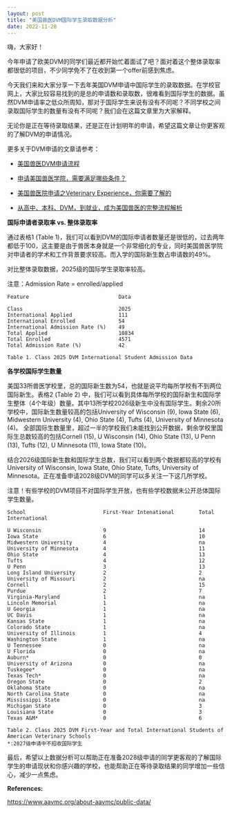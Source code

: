 ```yaml
---
layout: post
title: "美国兽医DVM国际学生录取数据分析"
date: 2022-11-28
---
```

嗨，大家好！

今年申请了欧美DVM的同学们最近都开始忙着面试了吧？面对着这个整体录取率都很低的项目，不少同学免不了在收到第一个offer前感到焦虑。

今天我们来和大家分享一下去年美国DVM申请中国际学生的录取数据。在学校官网上，大家比较容易找到的是总的申请数和录取数，很难看到国际学生的数据。虽然DVM申请率之低众所周知，那对于国际学生来说有没有不同呢？不同学校之间录取国际学生的数量有没有不同呢？我们会在这篇文章里为大家解释。

无论你是正在等待录取结果，还是正在计划明年的申请，希望这篇文章让你更客观的了解DVM的申请情况。

更多关于DVM申请的文章请参考：

+ [美国兽医DVM申请流程](https://www.tessay.org/blog/2018/10/05/vmcas)

+ [申请美国兽医学院，需要满足哪些条件？](https://www.tessay.org/blog/2020/12/29/dvm-application)

+ [美国兽医院申请之Veterinary Experience，你需要了解的](https://www.tessay.org/blog/2022/04/18/veterinary-experience)

+ [从高中、本科、DVM，到就业，成为美国兽医的完整流程解析](https://www.tessay.org/blog/2023/03/20/dvm-whole-process)

**国际申请者录取率 vs. 整体录取率**

通过表格1 (Table 1)，我们可以看到DVM的国际申请者数量还是很低的，过去两年都低于100，这主要是由于兽医本身就是一个非常细化的专业，同时美国兽医学院对申请者的学术和工作背景要求较高。而入学的国际新生数占申请数的49%。

对比整体录取数据，2025级的国际学生录取率较高。

注意：Admission Rate = enrolled/applied

    Feature                             Data     
    
    Class                               2025     
    International Applied               111      
    International Enrolled              54       
    International Admission Rate (%)    49       
    Total Applied                       10834    
    Total Enrolled                      4571     
    Total Admission Rate (%)            42       
    
    Table 1. Class 2025 DVM International Student Admission Data


**各学校国际学生数量**

美国33所兽医学校里，总的国际新生数为54，也就是说平均每所学校有不到两位国际新生。表格2 (Table 2) 中，我们可以看到具体每所学校的国际新生和国际学生整体（4个年级）数量。其中13所学校2026级新生中没有国际学生。剩余20所学校中，国际新生数量较高的包括University of Wisconsin (9), Iowa State (6), Midwestern University (4), Ohio State (4), Tufts (4), University of Minnesota (4)。 全部国际生数量里，超过一半的学校我们未能找到公开数据，剩余学校里国际生总数较高的包括Cornell (15), U Wisconsin (14), Ohio State (13), U Penn (13), Tufts (12), U Minnesota (11), Iowa State (10)。

结合2026级国际新生数和国际学生总数，我们可以看到两个数据都较高的学校有University of  Wisconsin, Iowa State, Ohio State, Tufts, University of Minnesota。正在准备申请2028级DVM的同学可以多关注一下这几所学校。

注意！有些学校的DVM项目不对国际学生开放，也有些学校数据未公开总体国际学生数量。


    School                         First-Year Intenational        Total International            
    
    U Wisconsin                    9                              14                             
    Iowa State                     6                              10                             
    Midwestern University          4                              na                             
    University of Minnesota        4                              11                             
    Ohio State                     4                              13                             
    Tufts                          4                              12                             
    U Penn                         3                              13                             
    Long Island University         2                              2                              
    University of Missouri         2                              na                             
    Cornell                        2                              15                             
    Purdue                         2                              7                              
    Virginia-Maryland              1                              na                             
    Lincoln Memorial               1                              na                             
    U Georgia                      1                              na                             
    UC Davis                       1                              na                             
    Kansas State                   1                              na                             
    Colorado State                 1                              na                             
    University of Illinois         1                              4                              
    Washington State               1                              na                             
    U Tennessee                    0                              na                             
    U Florida                      0                              na                             
    Auburn*                        0                              0                              
    University of Arizona          0                              na                             
    Tuskegee*                      0                              na                             
    Texas Tech*                    0                              na                             
    Oregon State                   0                              2                              
    Oklahoma State                 0                              na                             
    North Carolina State           0                              na                             
    Mississippi State              0                              na                             
    Michigan State                 0                              3                              
    Louisiana State                0                              3                              
    Texas A&M*                     0                              6                              
    
    Table 2. Class 2025 DVM First-Year and Total International Students of American Veterinary Schools 
    *:2027级申请中不招收国际学生


最后，希望以上数据分析可以帮助正在准备2028级申请的同学更客观的了解国际学生的申请现状和你感兴趣的学校，也能帮助正在等待录取结果的同学增加一些信心，减少一点焦虑。


**References:**

https://www.aavmc.org/about-aavmc/public-data/

